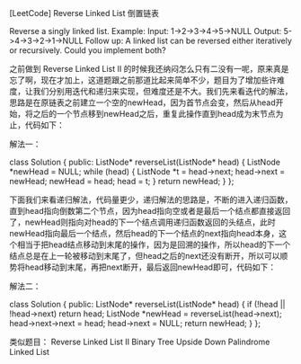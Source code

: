 [LeetCode] Reverse Linked List 倒置链表 

 
Reverse a singly linked list.
Example:
Input: 1->2->3->4->5->NULL
Output: 5->4->3->2->1->NULL
Follow up:
A linked list can be reversed either iteratively or recursively. Could you implement both?
 
之前做到 Reverse Linked List II 的时候我还纳闷怎么只有二没有一呢，原来真是忘了啊，现在才加上，这道题跟之前那道比起来简单不少，题目为了增加些许难度，让我们分别用迭代和递归来实现，但难度还是不大。我们先来看迭代的解法，思路是在原链表之前建立一个空的newHead，因为首节点会变，然后从head开始，将之后的一个节点移到newHead之后，重复此操作直到head成为末节点为止，代码如下：
 
解法一：

class Solution {
public:
    ListNode* reverseList(ListNode* head) {
        ListNode *newHead = NULL;
        while (head) {
            ListNode *t = head->next;
            head->next = newHead;
            newHead = head;
            head = t;
        }
        return newHead;
    }
};

 
下面我们来看递归解法，代码量更少，递归解法的思路是，不断的进入递归函数，直到head指向倒数第二个节点，因为head指向空或者是最后一个结点都直接返回了，newHead则指向对head的下一个结点调用递归函数返回的头结点，此时newHead指向最后一个结点，然后head的下一个结点的next指向head本身，这个相当于把head结点移动到末尾的操作，因为是回溯的操作，所以head的下一个结点总是在上一轮被移动到末尾了，但head之后的next还没有断开，所以可以顺势将head移动到末尾，再把next断开，最后返回newHead即可，代码如下：
 
解法二：

class Solution {
public:
    ListNode* reverseList(ListNode* head) {
        if (!head || !head->next) return head;
        ListNode *newHead = reverseList(head->next);
        head->next->next = head;
        head->next = NULL;
        return newHead;
    }
};

 
类似题目：
Reverse Linked List II
Binary Tree Upside Down
Palindrome Linked List